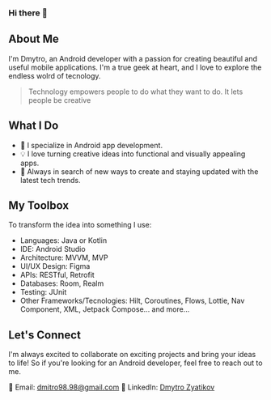 ### Hi there 👋

## About Me

I'm Dmytro, an Android developer with a passion for creating beautiful and useful mobile applications. I'm a true geek at heart, and I love to explore the endless wolrd of tecnology.
> Technology empowers people to do what they want to do. It lets people be creative

## What I Do

- 📱 I specialize in Android app development.
- 💡 I love turning creative ideas into functional and visually appealing apps.
- 🌟 Always in search of new ways to create and staying updated with the latest tech trends.

## My Toolbox
To transform the idea into something I use:
- Languages: Java or Kotlin
- IDE: Android Studio
- Architecture: MVVM, MVP
- UI/UX Design: Figma
- APIs: RESTful, Retrofit
- Databases: Room, Realm
- Testing: JUnit
- Other Frameworks/Tecnologies: Hilt, Coroutines, Flows, Lottie, Nav Component, XML, Jetpack Compose... and more...

## Let's Connect

I'm always excited to collaborate on exciting projects and bring your ideas to life! So if you're looking for an Android developer, feel free to reach out to me.

📧 Email: dmitro98.98@gmail.com
🔗 LinkedIn: [Dmytro Zyatikov](https://www.linkedin.com/in/dmytro-zyatikov-332b94172/)

